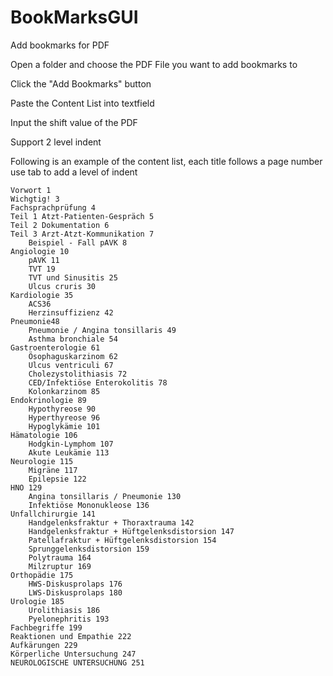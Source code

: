 # BookMarksGUI

 Add bookmarks for PDF

Open a folder and choose the PDF File you want to add bookmarks to

Click the "Add Bookmarks" button

Paste the Content List into textfield

Input the shift value of the PDF

Support 2 level indent

Following is an example of the content list, each title follows a page number
use tab to add a level of indent


```
Vorwort 1
Wichgtig! 3
Fachsprachprüfung 4
Teil 1 Atzt-Patienten-Gespräch 5
Teil 2 Dokumentation 6
Teil 3 Arzt-Atzt-Kommunikation 7
    Beispiel - Fall pAVK 8
Angiologie 10
    pAVK 11
    TVT 19
    TVT und Sinusitis 25
    Ulcus cruris 30
Kardiologie 35
    ACS36
    Herzinsuffizienz 42
Pneumonie48
    Pneumonie / Angina tonsillaris 49
    Asthma bronchiale 54
Gastroenterologie 61
    Ösophaguskarzinom 62
    Ulcus ventriculi 67
    Cholezystolithiasis 72
    CED/Infektiöse Enterokolitis 78
    Kolonkarzinom 85
Endokrinologie 89
    Hypothyreose 90
    Hyperthyreose 96
    Hypoglykämie 101
Hämatologie 106
    Hodgkin-Lymphom 107
    Akute Leukämie 113
Neurologie 115
    Migräne 117
    Epilepsie 122
HNO 129
    Angina tonsillaris / Pneumonie 130
    Infektiöse Mononukleose 136
Unfallchirurgie 141
    Handgelenksfraktur + Thoraxtrauma 142
    Handgelenksfraktur + Hüftgelenksdistorsion 147
    Patellafraktur + Hüftgelenksdistorsion 154
    Sprunggelenksdistorsion 159
    Polytrauma 164
    Milzruptur 169
Orthopädie 175
    HWS-Diskusprolaps 176
    LWS-Diskusprolaps 180
Urologie 185
    Urolithiasis 186
    Pyelonephritis 193
Fachbegriffe 199
Reaktionen und Empathie 222
Aufkärungen 229
Körperliche Untersuchung 247
NEUROLOGISCHE UNTERSUCHUNG 251
```

